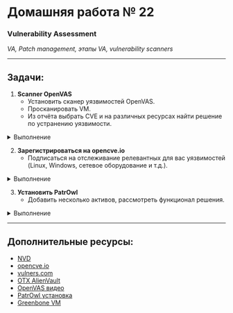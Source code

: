 # Домашняя работа № 22
### Vulnerability Assessment
*VA, Patch management, этапы VA, vulnerability scanners*

---

## Задачи:

1. **Scanner OpenVAS**
    - Установить сканер уязвимостей OpenVAS.
    - Просканировать VM.
    - Из отчёта выбрать CVE и на различных ресурсах найти решение по устранению уязвимости.

<details>
  <summary> Выполнение </summary>

Ещё в процессе (веб-интерфейс не работает, белая страница)
  
1. Установка, настройка и запуск Greenbone Vulnerability Manager

```bash
tms@v261955545:~$ sudo apt update && sudo apt upgrade -y
Hit:1 http://cdn.archive.ubuntu.com/ubuntu noble InRelease
Get:2 http://cdn.archive.ubuntu.com/ubuntu noble-updates InRelease [126 kB]
Get:3 http://cdn.archive.ubuntu.com/ubuntu noble-backports InRelease [126 kB]         
Get:4 http://security.ubuntu.com/ubuntu noble-security InRelease [126 kB]             
Get:5 http://cdn.archive.ubuntu.com/ubuntu noble-updates/main amd64 Components [131 kB]
Get:6 http://cdn.archive.ubuntu.com/ubuntu noble-updates/restricted amd64 Components [212 B]
Get:7 http://cdn.archive.ubuntu.com/ubuntu noble-updates/universe amd64 Components [309 kB]         
Get:8 http://cdn.archive.ubuntu.com/ubuntu noble-updates/multiverse amd64 Components [940 B]              
Get:9 http://cdn.archive.ubuntu.com/ubuntu noble-backports/main amd64 Components [208 B]                
Get:10 http://cdn.archive.ubuntu.com/ubuntu noble-backports/restricted amd64 Components [212 B]         
Get:11 http://cdn.archive.ubuntu.com/ubuntu noble-backports/universe amd64 Components [11.7 kB]
Get:12 http://cdn.archive.ubuntu.com/ubuntu noble-backports/multiverse amd64 Components [212 B]
Get:13 http://security.ubuntu.com/ubuntu noble-security/main amd64 Components [7,184 B] 
Get:14 http://security.ubuntu.com/ubuntu noble-security/restricted amd64 Components [208 B]
Get:15 http://security.ubuntu.com/ubuntu noble-security/universe amd64 Components [51.8 kB]
Get:16 http://security.ubuntu.com/ubuntu noble-security/multiverse amd64 Components [208 B]
Fetched 892 kB in 1s (1,302 kB/s)   
Reading package lists... Done
Building dependency tree... Done
Reading state information... Done
tms@v261955545:~$ sudo apt install gvm -y
...trimmed...
sudo gvm-setup

```

![](pics/gvm_setup.png)

По завершению будет сказан пароль от admin

Проверим статус:

```
tms@v261955545:~$ systemctl status gvmd
● gvmd.service - Greenbone Vulnerability Manager daemon (gvmd)
     Loaded: loaded (/usr/lib/systemd/system/gvmd.service; enabled; preset: enabled)
     Active: active (running) since Sat 2024-11-30 09:21:50 UTC; 1h 10min ago
       Docs: man:gvmd(8)
    Process: 118757 ExecStart=/usr/sbin/gvmd --osp-vt-update=/run/ospd/ospd.sock --listen-group=_gvm (code=exited, status=0/SUCCESS)
   Main PID: 118758 (gvmd)
      Tasks: 2 (limit: 4611)
     Memory: 95.3M (peak: 2.6G)
        CPU: 6min 14.208s
     CGroup: /system.slice/gvmd.service
             ├─118758 "gvmd: Waiting " --osp-vt-update=/run/ospd/ospd.sock --listen-group=_gvm
             └─118779 gpg-agent --homedir /var/lib/gvm/gvmd/gnupg --use-standard-socket --daemon
tms@v261955545:~$ 
tms@v261955545:~$ sudo netstat -tulpan | grep gsad
tcp        0      0 127.0.0.1:9392          0.0.0.0:*               LISTEN      118753/gsad         
```

Пустим gvm вовне и Изменим порт со стандартного 9293 на другой в `/lib/systemd/system/gsad.service`

Строка будет выглядеть так:

`ExecStart=/usr/sbin/gsad --foreground --listen 0.0.0.0 --port 4288`

Применим изменения и проверим:

```
tms@v261955545:~$ sudo systemctl daemon-reload
tms@v261955545:~$ sudo systemctl restart gsad
tms@v261955545:~$ sudo netstat -tulpan | grep gsad
tcp        0      0 0.0.0.0:4288            0.0.0.0:*               LISTEN      121158/gsad    
```

Установим веб-приложение для gsa и настроим веб (сборка веб-проекта довольно длительная):

```bash
tms@v261955545:~$ sudo apt update
tms@v261955545:~$ sudo apt install -y nodejs npm
...trimmed...
tms@v261955545:~$ sudo git clone https://github.com/greenbone/gsa /usr/share/gvm/gsad/web
Cloning into '/usr/share/gvm/gsad/web'...
remote: Enumerating objects: 206213, done.
remote: Counting objects: 100% (9241/9241), done.
remote: Compressing objects: 100% (3277/3277), done.
remote: Total 206213 (delta 6543), reused 8139 (delta 5870), pack-reused 196972 (from 1)
Receiving objects: 100% (206213/206213), 72.85 MiB | 24.41 MiB/s, done.
Resolving deltas: 100% (165366/165366), done.
tms@v261955545:/usr/share/gvm/gsad/web$ sudo npm run build

> gsa@24.0.2-dev1 build
> vite build

vite v5.4.11 building for production...
<script src="/config.js"> in "/index.html" can't be bundled without type="module" attribute
✓ 4906 modules transformed.

build/assets/browser-ponyfill-legacy-tqB_Y0bq.js     13.60 kB │ gzip:   4.16 kB
build/assets/polyfills-legacy-DJpwfC8g.js           154.47 kB │ gzip:  61.01 kB
build/assets/opensight-ui-legacy-BZBMWwFO.js      1,272.37 kB │ gzip: 275.76 kB
build/assets/index-legacy-CNBAgqdf.js             4,960.59 kB │ gzip: 947.13 kB

(!) Some chunks are larger than 500 kB after minification. Consider:
- Using dynamic import() to code-split the application
- Use build.rollupOptions.output.manualChunks to improve chunking: https://rollupjs.org/configuration-options/#output-manualchunks
- Adjust chunk size limit for this warning via build.chunkSizeWarningLimit.
build/index.html                               2.53 kB │ gzip:   1.09 kB
build/assets/roboto-400-CEBEUyyq.woff         20.34 kB
build/assets/roboto-500-j0ba7u44.woff         20.54 kB
build/assets/greenbone-QpulX5H-.svg           20.82 kB │ gzip:   3.08 kB
build/assets/opensight-ui-C6wML3ZX.css       264.27 kB │ gzip:  36.83 kB
build/assets/browser-ponyfill-Bsq5jgNG.js     13.16 kB │ gzip:   4.02 kB
build/assets/opensight-ui-BM_mNMux.js        873.12 kB │ gzip: 210.61 kB
build/assets/index-Diblf03U.js             4,466.11 kB │ gzip: 846.94 kB

(!) Some chunks are larger than 500 kB after minification. Consider:
- Using dynamic import() to code-split the application
- Use build.rollupOptions.output.manualChunks to improve chunking: https://rollupjs.org/configuration-options/#output-manualchunks
- Adjust chunk size limit for this warning via build.chunkSizeWarningLimit.
✓ built in 6m 3s
tms@v261955545:/usr/share/gvm/gsad/web$ sudo chown -R _gvm:_gvm /usr/share/gvm/gsad/web/build/
tms@v261955545:/usr/share/gvm/gsad/web$ sudo chmod -R 755 /usr/share/gvm/gsad/web/build/
tms@v261955545:/usr/share/gvm/gsad/web$ sudo cp -r /usr/share/gvm/gsad/web/build/* /usr/share/gvm/gsad/web/
```


</details>

2. **Зарегистрироваться на opencve.io**
    - Подписаться на отслеживание релевантных для вас уязвимостей (Linux, Windows, сетевое оборудование и т.д.).

<details>
  <summary> Выполнение </summary>
 
Зарегистрировалась, подтвердила регистрацию.

Для бесплатного использования там можно только на 1 проект подписаться. Меня интересовали `Malware-Tracking` и `Linux-Security`.

Подписалась на `Linux-Security`.

![](pics/opencve_subs.png)

Уведомлять будут на email


</details>

3. **Установить PatrOwl**
    - Добавить несколько активов, рассмотреть функционал решения.

<details>
  <summary> Выполнение </summary>
  
PatrOwl — это открытая, масштабируемая платформа для оркестрации операций безопасности.

Она позволяет управлять активами, проводить сканирование на уязвимости и интегрироваться с различными инструментами безопасности.

Для установки PatrOwl рекомендуется использовать Docker, что упрощает процесс развертывания.

1. Установка и настройка

```
sudo apt update
sudo apt install docker.io docker-compose -y
sudo systemctl start docker
sudo systemctl enable docker
git clone https://github.com/Patrowl/PatrowlManager.git
```

PatrOwl по умолчанию слушает localhost, но его можно настроить на прослушивание всех интерфейсов (0.0.0.0), чтобы он стал доступен извне.

```
cd PatrowlManager
sudo sed -i '/patrowlmanager-nginx:/,/image:/ { /ports:/!b;n;/8000:/!s/.*/      - "8000:8000"/ }' docker-compose.yml
sudo sed -i '/patrowlmanager-nginx:/,/image:/ { /environment:/!b;n;a\      - ALLOWED_HOSTS=*\n      - DEBUG=False' docker-compose.yml
tms@v261955545:~/PatrowlManager$ sudo docker-compose up -d
Creating network "patrowlmanager_default" with the default driver
Pulling rabbitmq (rabbitmq:3-alpine)...
3-alpine: Pulling from library/rabbitmq
da9db072f522: Pull complete
47419f9fac06: Pull complete
35bccdea0b9e: Pull complete
03bbfa77339f: Pull complete
f4db65b846a3: Pull complete
42203f15e8af: Pull complete
74659fecdd41: Pull complete
ad5455b21658: Pull complete
a5087fe80f83: Pull complete
Digest: sha256:ffd84cbb6f39fdd8a12d4634c9bfc45506b693d528ad826d9675cd0e78a20f2c
Status: Downloaded newer image for rabbitmq:3-alpine
Pulling db (postgres:11-alpine)...
11-alpine: Pulling from library/postgres
661ff4d9561e: Pull complete
78d5f75d0d36: Pull complete
6a6e46f43853: Pull complete
461502dc2d2f: Pull complete
3143a11ba1b8: Pull complete
9ea4ef0bd3f1: Pull complete
7637f1518faa: Pull complete
8b4c3c3e77d6: Pull complete
Digest: sha256:ea50b9fd617b66c9135816a4536cf6e0697d4eea7014a7194479c95f6edd5ef9
Status: Downloaded newer image for postgres:11-alpine
Building web
DEPRECATED: The legacy builder is deprecated and will be removed in a future release.
            Install the buildx component to build images with BuildKit:
            https://docs.docker.com/go/buildx/

Sending build context to Docker daemon  8.042MB
Step 1/18 : FROM python:3.7-slim
3.7-slim: Pulling from library/python
a803e7c4b030: Pull complete 
bf3336e84c8e: Pull complete 
8973eb85275f: Pull complete 
f9afc3cc0135: Pull complete 
39312d8b4ab7: Pull complete 
Digest: sha256:b53f496ca43e5af6994f8e316cf03af31050bf7944e0e4a308ad86c001cf028b
Status: Downloaded newer image for python:3.7-slim
 ---> a255ffcb469f
Step 2/18 : MAINTAINER Patrowl.io "getsupport@patrowl.io"
 ---> Running in fa793ec039dd
 ---> Removed intermediate container fa793ec039dd
 ---> 36ffce3f37c1
....TRIMMED....
Step 16/18 : EXPOSE 8003
 ---> Running in 8b2b7ad23927
 ---> Removed intermediate container 8b2b7ad23927
 ---> 51a6593e39a0
Step 17/18 : ENTRYPOINT ["/opt/patrowl-manager/docker-entrypoint.sh"]
 ---> Running in edf5493ff1d2
 ---> Removed intermediate container edf5493ff1d2
 ---> bccda0f004bf
Step 18/18 : CMD ["run"]
 ---> Running in 4ca85f07566b
 ---> Removed intermediate container 4ca85f07566b
 ---> 3e9053470ae3
Successfully built 3e9053470ae3
Successfully tagged patrowl/patrowl-manager-community-edition:latest
WARNING: Image for service web was built because it did not already exist. To rebuild this image you must use `docker-compose build` or `docker-compose up --build`.
Pulling nginx (nginx:stable-alpine)...
stable-alpine: Pulling from library/nginx
da9db072f522: Already exists
068b4536fb82: Pull complete
9301b75a59e7: Pull complete
f69e73dd210e: Pull complete
6715a1066dac: Pull complete
a19f1e837fdf: Pull complete
ede6cd11b305: Pull complete
10e76302afc6: Pull complete
Digest: sha256:d6f8c6b38edf2b7c6619718ad7a00caa4ed4741d12ce12550333a28d2b52dc89
Status: Downloaded newer image for nginx:stable-alpine
Creating patrowlmanager-postgres ... done
Creating patrowlmanager-rabbitmq ... done
Creating patrowlmanager-django   ... done
Creating patrowlmanager-nginx    ... done
```

Теперь можно заходить по URL `http://<IP>:8083`

Креды по умолчанию: `admin/Bonjour1!`

Чтобы сменить пароль, сначала сгенерируем его хэш с помощью python (на любой машине):

```
root@v261955545:~# apt install python3-django
Reading package lists... Done
Building dependency tree... Done
Reading state information... Done
The following package was automatically installed and is no longer required:
  libyara10
Use 'apt autoremove' to remove it.
The following additional packages will be installed:
  python3-sqlparse
Suggested packages:
  bpython3 geoip-database-contrib gettext ipython3 libgdal20 libsqlite3-mod-spatialite python-django-doc python3-flup python3-memcache python3-mysqldb python3-pil python3-psycopg2 python3-selenium
  python3-sqlite python-sqlparse-doc
The following NEW packages will be installed:
  python3-django python3-sqlparse
0 upgraded, 2 newly installed, 0 to remove and 2 not upgraded.
Need to get 2,952 kB of archives.
After this operation, 25.9 MB of additional disk space will be used.
Do you want to continue? [Y/n] 
Get:1 http://cdn.archive.ubuntu.com/ubuntu noble-updates/main amd64 python3-sqlparse all 0.4.4-1ubuntu0.1 [31.8 kB]
Get:2 http://cdn.archive.ubuntu.com/ubuntu noble-updates/main amd64 python3-django all 3:4.2.11-1ubuntu1.3 [2,920 kB]
Fetched 2,952 kB in 1s (2,677 kB/s)         
Selecting previously unselected package python3-sqlparse.
(Reading database ... 224166 files and directories currently installed.)
Preparing to unpack .../python3-sqlparse_0.4.4-1ubuntu0.1_all.deb ...
Unpacking python3-sqlparse (0.4.4-1ubuntu0.1) ...
Selecting previously unselected package python3-django.
Preparing to unpack .../python3-django_3%3a4.2.11-1ubuntu1.3_all.deb ...
Unpacking python3-django (3:4.2.11-1ubuntu1.3) ...
Setting up python3-sqlparse (0.4.4-1ubuntu0.1) ...
Setting up python3-django (3:4.2.11-1ubuntu1.3) ...
Processing triggers for man-db (2.12.0-4build2) ...
Scanning processes...                                                                                                                                                                                              
Scanning candidates...                                                                                                                                                                                             
Scanning linux images...                                                                                                                                                                                           

Pending kernel upgrade!
Running kernel version:
  6.8.0-44-generic
Diagnostics:
  The currently running kernel version is not the expected kernel version 6.8.0-49-generic.

Restarting the system to load the new kernel will not be handled automatically, so you should consider rebooting.

Restarting services...

Service restarts being deferred:
 /etc/needrestart/restart.d/dbus.service
 systemctl restart systemd-logind.service
 systemctl restart unattended-upgrades.service

No containers need to be restarted.

No user sessions are running outdated binaries.

No VM guests are running outdated hypervisor (qemu) binaries on this host.

root@v261955545:~# python3
Python 3.12.3 (main, Nov  6 2024, 18:32:19) [GCC 13.2.0] on linux
Type "help", "copyright", "credits" or "license" for more information.
>>> from django.conf import settings
>>> from django.contrib.auth.hashers import make_password
>>> settings.configure(
...     PASSWORD_HASHERS=[
...         'django.contrib.auth.hashers.PBKDF2PasswordHasher',
...     ]
... )
>>> password_hash = make_password("YOUR_PASSWORD_HERE")

>>> print(password_hash)
pbkdf2_sha256$600000$SOYBkep78I9xRzKuI1rkta$+KIxviRNAX0W8THI8x3VN/no1awle1NdVlqUUYd15WA=
```

Далее изменим пароль с помощью pgsql в контейнере, предварительно узнав имя базы и пользователя в docker-compose.yml

```
tms@v261955545:~/PatrowlManager$ sudo docker exec -it patrowlmanager-django bash
root@0484bd8d6e6a:/opt/patrowl-manager# source /opt/patrowl-manager/.venv/bin/activate
bash: /opt/patrowl-manager/.venv/bin/activate: No such file or directory
root@0484bd8d6e6a:/opt/patrowl-manager# 
exit
tms@v261955545:~/PatrowlManager$ sudo docker exec -it patrowlmanager-postgres bash
b5ca551b309d:/# psql -U PATROWL_DB_USER -d patrowl_db
psql (11.22)
Type "help" for help.

patrowl_db=# UPDATE auth_user SET password = 'pbkdf2_sha256$600000$SOYBkep78I9xRzKuI1rkta$+KIxviRNAX0W8THI8x3VN/no1awle1NdVlqUUYd15WA=' WHERE username = 'admin';
UPDATE 1
patrowl_db=# \q
```

Всё, проверить можно, сделав Logout из веб-интерфейса и зайдя с новым паролем.

2. Добавление активов

Делается в `Assets`

![](pics/patrowl_addasset1.png)

Коректное заполнение Asset (актива) в PatrOwl важно для правильной работы инструмента.

Актив — это объект, который ты хочешь отслеживать и анализировать на уязвимости. Это может быть сервер, домен, IP-адрес или даже программное обеспечение.

![](pics/patrowl_assetempty1.png)

#### **1. Value (Значение)**
- **Описание:** Здесь вводится конкретное значение актива, например, IP-адрес, домен, диапазон IP-адресов или имя хоста.
- **Примеры:**
  - Для IP-адреса: `192.168.1.10`
  - Для домена: `example.com`
  - Для диапазона: `192.168.1.0/24`
  - Для хоста: `webserver.local`

---

#### **2. Name (Название)**
- **Описание:** Уникальное название для актива. Помогает идентифицировать актив в списке. 
- **Примеры:**
  - `Corporate Web Server`
  - `DNS Server`
  - `Public Network`

---

#### **3. Type (Тип)**
- **Описание:** Тип актива, который ты добавляешь. Выбор из выпадающего списка. Это определяет, как система будет обрабатывать актив.
- **Варианты:**
  - **IP:** Для одиночного IP-адреса (`192.168.1.10`).
  - **CIDR Range:** Для диапазона адресов (`192.168.1.0/24`).
  - **Domain:** Для домена (`example.com`).
  - **Hostname:** Для имени хоста (`webserver.local`).
- **Пример выбора:**
  - Если добавляешь `192.168.1.10`, выбери `IP`.
  - Если это диапазон `192.168.1.0/24`, выбери `CIDR Range`.

---

#### **4. Description (Описание)**
- **Описание:** Поле для заметок или пояснений об активе.
- **Примеры:**
  - "Основной веб-сервер компании, критически важный для работы."
  - "Диапазон IP-адресов, используемый в офисной сети."
  - "Публичный DNS-сервер."

---

#### **5. Criticity (Критичность)**
- **Описание:** Уровень важности актива для бизнеса. Помогает определить приоритет при анализе уязвимостей.
- **Варианты:**
  - `Low` (Низкий) — Для незначительных активов, тестовой среды.
  - `Medium` (Средний) — Для серверов с важными функциями.
  - `High` (Высокий) — Для ключевых активов, без которых бизнес не работает.
  - `Critical` (Критический) — Для серверов и систем, выход из строя которых вызовет катастрофические последствия.
- **Примеры:**
  - Для публичного веб-сервера: `Critical`.
  - Для тестового окружения: `Low`.

---

#### **6. Categories (Категории)**
- **Описание:** Категории или группы, к которым относится актив. Это помогает фильтровать и группировать активы.
- **Варианты:**
  - `All`: Все категории.
  - `Operating systems`: Операционные системы.
  - `Windows`: Активы на базе Windows.
  - `Windows XP`: Конкретная версия Windows.
- **Примеры:**
  - Для Linux-сервера выбери: `Operating systems`.
  - Для компьютера с Windows XP: `Windows XP`.

---

#### **7. Exposure (Подверженность)**
- **Описание:** Указывает, насколько актив подвергается внешним угрозам. Влияет на приоритет проверки.
- **Варианты:**
  - `Unknown`: Подверженность неизвестна.
  - `Internal`: Актив доступен только внутри сети.
  - `External`: Актив доступен из интернета.
- **Примеры:**
  - Для внутреннего сервера базы данных: `Internal`.
  - Для публичного веб-сервера: `External`.

---

### **Пример заполнения актива**

#### Пример 1: Веб-сервер
- **Value:** `example.com`
- **Name:** `Corporate Web Server`
- **Type:** `Domain`
- **Description:** "Публичный веб-сайт компании."
- **Criticity:** `Critical`
- **Categories:** `Operating systems`
- **Exposure:** `External`

#### Пример 2: Внутренний сервер
- **Value:** `192.168.1.10`
- **Name:** `Database Server`
- **Type:** `IP`
- **Description:** "Сервер базы данных для внутренней сети."
- **Criticity:** `High`
- **Categories:** `Operating systems`
- **Exposure:** `Internal`


Вот мой пример:

![](pics/patrowl_assetfilled.png)

![](pics/patrowl_assetcreated.png)

3. Задания на сканирование

![](pics/patrowl_addscan.png)

![](pics/patrowl_scanfilled.png)

Не сохраняется... Пытаюсь понять, почему. Нет ни кнопки ОК/Save, ничего.


</details>

---

## Дополнительные ресурсы:

- [NVD](https://nvd.nist.gov)
- [opencve.io](https://www.opencve.io/welcome)
- [vulners.com](https://vulners.com/)
- [OTX AlienVault](https://otx.alienvault.com/)
- [OpenVAS видео](https://www.youtube.com/watch?v=egiJ9A7oq3U)
- [PatrOwl установка](https://github.com/Patrowl/PatrowlDocs/blob/master/installation/installation-guide.md)
- [Greenbone VM](https://www.greenbone.net/en/greenbone-free/#toggle-id-1)
